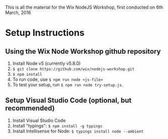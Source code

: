 This is all the material for the Wix NodeJS Workshop, 
first conducted on 6th March, 2016

# Setup Instructions
## Using the Wix Node Workshop github repository
1. Install Node v5 (currently v5.8.0)
1. `$ git clone https://github.com/wix/nodejs-workshop.git`
1. `$ npm install`
1. To run code, use `$ npm run node <js-file>`
1. To test your setup, run `$ npm run node try-setup.js`.

## Setup Visual Studio Code (optional, but recommended)
1. Install Visual Studio Code
1. Install "typings": `$ npm install -g typings`
1. Install Intellisense for Node: `$ typings install node --ambient`
